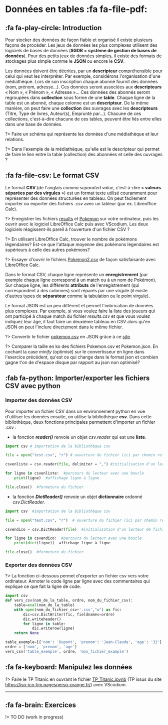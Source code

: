 # Données en tables <span onclick="window.print()" class="pdf-link"> :fa fa-file-pdf:</span>

## :fa fa-play-circle: Introduction

Pour stocker des données de façon fiable et organisé il existe plusieurs
façons de procéder. Les jeux de données les plus complexes utilisent des
logiciels de bases de données (**SGDB** = **système de gestion de bases de
données**). Pour des petits jeux de données simples, il existe des formats
de stockages plus simple comme le **JSON** ou encore le **CSV**.

Les données doivent être décrites, par un **descripteur** compréhensible
pour celui qui veut les interpréter. Par exemple, considérons
l'organisation d'une médiathèque. Lors de son inscription chaque abonné
fournit des données (nom, prénom, adresse...). Ces données seront
associées aux **descripteurs** « Nom », « Prénom », « Adresse »... Ces
données des abonnés seront regroupées dans **collection** sous forme de
une **table**. Chaque ligne de la table est un abonné, chaque colonne
est un **descripteur**. De la même manière, on peut faire une
**collection** des ouvrages avec les **descripteurs** (Titre, Type de
livres, Auteur(s), Emprunté par...). Chacune de ces collections,
c'est-à-dire chacune de ces tables, peuvent être liés entre elles dans
une base de données.

?> Faire un schéma qui représente les données d'une médiathèque et leur
relations.

?> Dans l'exemple de la médiathèque, qu'elle est le descripteur qui
permet de faire le lien entre la table (collection) des abonnées et
celle des ouvrages ?

## :fa fa-file-csv: Le format CSV

Le format **CSV** (de l'anglais _comma separated value_, c'est-à-dire
« **valeurs séparées par des virgules** ») est un format texte utilisé
couramment pour représenter des données structurées en tableau. On peut
facilement importer ou exporter des fichiers _.csv_ avec un tableur (par
ex. Libreoffice Calc).

?> Enregistrer les fichiers [results](https://adrientaudiere.github.io/cours_nsi/_doc/results.csv) et [Pokemon](https://adrientaudiere.github.io/cours_nsi/_doc/Pokemon.csv) sur votre
ordinateur, puis les ouvrir avec le logiciel
LibreOffice Calc puis avec VScodium. Les deux logiciels
réagissent-ils pareil à l'ouverture d'un fichier CSV ?

?> En utilisant LibreOffice Calc, trouver le nombre de pokémons légendaires? Est-ce que l'attaque moyenne des pokémons légendaires est supérieurs à celle des autres pokémons?

?> Essayer d'ouvrir le fichiers [Pokemon2.csv](https://raw.githubusercontent.com/adrientaudiere/cours_nsi/main/docs/_doc/Pokemon2.csv) de façon satisfaisante avec LibreOffice Calc.

Dans le format CSV, chaque ligne représente un **enregistrement** (par
exemple chaque ligne correspond à un match ou à un nom de Pokémon). Sur
chaque ligne, les différents **attributs** de l'enregistrement (qui
correspondent à des colonnes) sont réparés par une virgule (il existe
d'autres types de **séparateur** comme la tabulation ou le point virgule).

Le format JSON est un peu différent et permet l'imbrication de données
plus complexes. Par exemple, si vous voulez faire la liste des joueurs
qui ont participé à chaque match du fichier _results.csv_ et que vous
voulez indiquez leur âge, il faut faire un deuxième tableau en CSV alors
qu'en JSON on peut l'inclure directement dans le même fichier.

?> Convertir le fichier <a href="https://raw.githubusercontent.com/adrientaudiere/cours_nsi/main/docs/_doc/Pokemon.csv" target="_blank" rel="noopener"> pokemon.csv</a> en JSON grâce à ce
[site](https://csvjson.com/csv2json).

?> Comparer la taille en ko des fichiers Pokemon.csv et Pokemon.json. En cochant la case _minify_ (optimisé) sur le convertisseur en ligne dans l'exercice précédent, qu'est ce qui change dans le format json et combien gagne t'on de d'espace disque par rapport au json non optimisé?

## :fab fa-python: Importer/exporter les fichiers CSV avec python

### Importer des données CSV

Pour importer un fichier CSV dans un environnement python en vue
d'utiliser les données ensuite, on utilise la bibliothèque **csv**. Dans
cette bibliothèque, deux fonctions principales permettent d'importer un
fichier .csv :

- la fonction **_reader()_** renvoie un objet _csv.reader_ qui est une
**liste**.

```python
import csv # importation de la bibliothèque csv

file = open("test.csv", "r") # ouverture du fichier (ici par chemin relatif)

csvenliste = csv.reader(file, delimiter = ",") #initialisation d'un lecteur de fichier, ici delimiter est facultatif puisque la virgule est la valeur par défaut

for ligne in csvenliste:  #parcours du lecteur avec une boucle
    print(ligne)  #affichage ligne à ligne

file.close()  #fermeture du fichier
```

- la fonction **_DictReader()_** renvoie un objet **dictionnaire** ordonné _csv.DictReader_.

```python
import csv  #importation de la bibliothèque csv

file = open("test.csv", "r")  # ouverture du fichier (ici par chemin relatif)

csvendico = csv.DictReader(file)  #initialisation d'un lecteur de fichier avec création automatique de dictionnaire

for ligne in csvendico:  #parcours du lecteur avec une boucle
    print(dict(ligne))  affichage ligne à ligne

file.close()  #fermeture du fichier
```

### Exporter des données CSV

?> La fonction ci-dessous permet d'exporter un fichier csv vers
votre ordinateur. Annoter le code ligne par ligne avec des commentaires
qui explique ce que fait la ligne de code.

```python
import csv
def vers_csv(nom_de_la_table, ordre, nom_du_fichier_csv):
    table=eval(nom_de_la_table)
    with open(nom_du_fichier_csv+'.csv',"w") as fic:
        dic=csv.DictWriter(fic, fieldnames=ordre)
        dic.writeheader()
        for ligne in table:
            dic.writerow(ligne)
    return None

table_exemple=[{'nom': 'Dupont', 'prenom': 'Jean-Claude', 'age': '32'},{'nom': 'Duteil', 'prenom': 'Paul', 'age': '41'},{'nom': 'Claudon', 'prenom': 'Goery', 'age': '37'},{'nom': 'Tonton', 'prenom': 'Pierre', 'age': '54'},{'nom': 'Penard', 'prenom': 'Bob', 'age': '18'},{'nom': 'Herpoix', 'prenom': 'Stephane', 'age': '55'},{'nom': 'Salicorne', 'prenom': 'Bruno', 'age': '15'},{'nom': 'Poiteau', 'prenom': 'Maxe', 'age': '33'},{'nom': 'Clanget', 'prenom': 'Gilles', 'age': '54'},{'nom': 'Luillier', 'prenom': 'Martin', 'age': '34'},{'nom': 'Clanget', 'prenom': 'Justine', 'age': '14'},{'nom': 'Gillier', 'prenom': 'Paul', 'age': '16'}]
ordre = ['nom', 'prenom', 'age']
vers_csv('table_exemple', ordre, 'mon_fichier_example')
```

## :fa fa-keyboard: Manipulez les données

?> Faire le TP Titanic en ouvrant le fichier [TP_Titanic.ipynb](https://adrientaudiere.github.io/cours_nsi/_doc/TP_Titanic.ipynb) (TP issus du site <https://isn-icn-ljm.pagesperso-orange.fr/>) avec VScodium.

---

## :fa fa-brain: Exercices

!> TO DO (work in progress)
